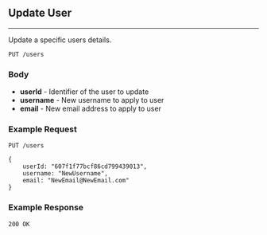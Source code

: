 ## Update User
---
Update a specific users details.

`PUT /users`

### Body
- **userId** - Identifier of the user to update
- **username** - New username to apply to user
- **email** - New email address to apply to user

### Example Request
`PUT /users`

```
{
	userId: "607f1f77bcf86cd799439013",
	username: "NewUsername",
	email: "NewEmail@NewEmail.com"
}
```

### Example Response
`200 OK`


